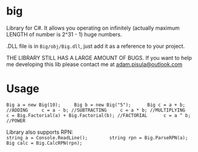 # big
Library for C#. It allows you operating on infinitely (actually maximum LENGTH of number is 2^31 - 1) huge numbers.  

.DLL file is in `Big/obj/Big.dll`, just add it as a reference to your project.  

THE LIBRARY STILL HAS A LARGE AMOUNT OF BUGS. If you want to help me developing this lib please contact me at adam.pisula@outlook.com

# Usage  
`Big a = new Big(10);    
Big b = new Big("5");     
Big c = a + b; //ADDING    
c = a - b; //SUBTRACTING    
c = a * b; //MULTIPLYING     
c = Big.Factorial(a) + Big.Factorial(b); //FACTORIAL     
c = a ^ b; //POWER`    


Library also supports RPN:  
`string a = Console.ReadLine();       
string rpn = Big.ParseRPN(a);     
Big calc = Big.CalcRPN(rpn);`    

